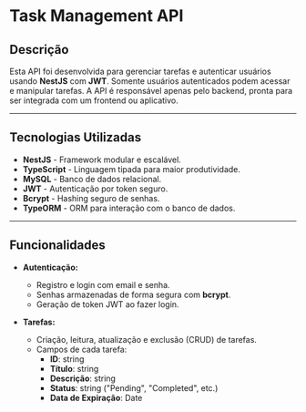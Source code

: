 # Task Management API

## Descrição  
Esta API foi desenvolvida para gerenciar tarefas e autenticar usuários usando **NestJS** com **JWT**. Somente usuários autenticados podem acessar e manipular tarefas. A API é responsável apenas pelo backend, pronta para ser integrada com um frontend ou aplicativo.

---

## Tecnologias Utilizadas  
- **NestJS** - Framework modular e escalável.  
- **TypeScript** - Linguagem tipada para maior produtividade.  
- **MySQL** - Banco de dados relacional.  
- **JWT** - Autenticação por token seguro.  
- **Bcrypt** - Hashing seguro de senhas.  
- **TypeORM** - ORM para interação com o banco de dados.

---

## Funcionalidades  
- **Autenticação:**  
  - Registro e login com email e senha.
  - Senhas armazenadas de forma segura com **bcrypt**.
  - Geração de token JWT ao fazer login.

- **Tarefas:**  
  - Criação, leitura, atualização e exclusão (CRUD) de tarefas.
  - Campos de cada tarefa:  
    - **ID**: string  
    - **Título**: string  
    - **Descrição**: string  
    - **Status**: string ("Pending", "Completed", etc.)  
    - **Data de Expiração**: Date  
